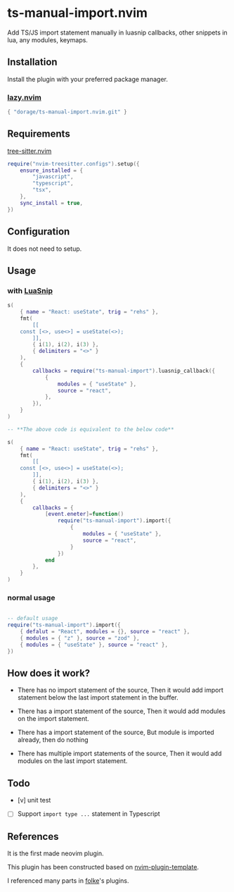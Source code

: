 # ts-manual-import.nvim

Add TS/JS import statement manually in luasnip callbacks, other snippets in lua, any modules, keymaps.

<!-- TODO: import video -->

## Installation

Install the plugin with your preferred package manager.

### [lazy.nvim](https://github.com/folke/lazy.nvim)

```lua
{ "dorage/ts-manual-import.nvim.git" }
```

## Requirements

[tree-sitter.nvim](https://github.com/nvim-treesitter/nvim-treesitter)

``` lua
require("nvim-treesitter.configs").setup({
    ensure_installed = {
        "javascript",
        "typescript",
        "tsx",
    },
    sync_install = true,
})
```

## Configuration

It does not need to setup.

## Usage

### with [LuaSnip](https://github.com/L3MON4D3/LuaSnip)

``` lua
s(
	{ name = "React: useState", trig = "rehs" },
	fmt(
		[[
	const [<>, use<>] = useState(<>);
		]],
		{ i(1), i(2), i(3) },
		{ delimiters = "<>" }
	),
	{
		callbacks = require("ts-manual-import").luasnip_callback({
			{
				modules = { "useState" },
				source = "react",
			},
		}),
	}
)

-- **The above code is equivalent to the below code**

s(
	{ name = "React: useState", trig = "rehs" },
	fmt(
		[[
	const [<>, use<>] = useState(<>);
		]],
		{ i(1), i(2), i(3) },
		{ delimiters = "<>" }
	),
	{
		callbacks = {
            [event.eneter]=function()
                require("ts-manual-import").import({
                    {
                        modules = { "useState" },
                        source = "react",
                    }
                })
            end
        },
	}
)
```

### normal usage

``` lua

-- default usage
require("ts-manual-import").import({
	{ defalut = "React", modules = {}, source = "react" },
	{ modules = { "z" }, source = "zod" },
	{ modules = { "useState" }, source = "react" },
})

```

## How does it work?

- There has no import statement of the source, Then it would add import statement below the last import statement in the buffer.

- There has a import statement of the source, Then it would add modules on the import statement.

- There has a import statement of the source, But module is imported already, then do nothing

- There has multiple import statements of the source, Then it would add modules on the last import statement.

## Todo

- [v] unit test
- [ ] Support `import type ...` statement in Typescript

## References

It is the first made neovim plugin.

This plugin has been constructed based on [nvim-plugin-template](https://github.com/ellisonleao/nvim-plugin-template).

I referenced many parts in [folke](https://github.com/folke)'s plugins.
